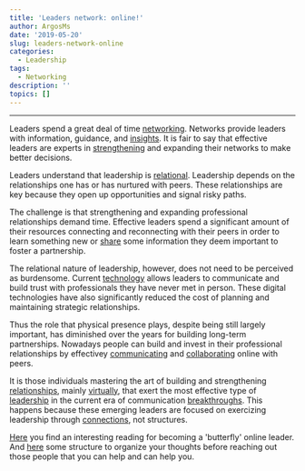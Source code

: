 ```yaml
---
title: 'Leaders network: online!'
author: ArgosMs
date: '2019-05-20'
slug: leaders-network-online
categories:
  - Leadership
tags:
  - Networking
description: ''
topics: []
---
```


***

Leaders spend a great deal of time [networking](https://hbr.org/2007/01/how-leaders-create-and-use-networks). Networks provide leaders with information, guidance, and [insights](https://journals.sagepub.com/doi/abs/10.1177/0013161X10378689). It is fair to say that effective leaders are experts in [strengthening](https://www.sciencedirect.com/science/article/pii/S1048984310000901) and expanding their networks to make better decisions.

Leaders understand that leadership is [relational](https://psycnet.apa.org/record/2015-12426-001). Leadership depends on the relationships one has or has nurtured with peers. These relationships are key because they open up opportunities and signal risky paths.

The challenge is that strengthening and expanding professional relationships demand time. Effective leaders spend a significant amount of their resources connecting and reconnecting with their peers in order to learn something new or [share](https://www.ccl.org/blog/top-6-rules-leadership-networking/) some information they deem important to foster a partnership. 

The relational nature of leadership, however, does not need to be perceived as burdensome. Current [technology](https://pubsonline.informs.org/doi/abs/10.1287/isre.2014.0562) allows leaders to communicate and build trust with professionals they have never met in person. These digital technologies have also significantly reduced the cost of planning and maintaining strategic relationships. 

Thus the role that physical presence plays, despite being still largely important, has diminished over the years for building long-term partnerships. Nowadays people can build and invest in their professional relationships by effectivey [communicating](https://www.tandfonline.com/doi/abs/10.2753/PMR1530-9576330102) and [collaborating](https://journals.sagepub.com/doi/pdf/10.2307/41166121) online with peers. 

It is those individuals mastering the art of building and strengthening [relationships](https://www.entrepreneur.com/article/226470), mainly [virtually](https://www.emeraldinsight.com/doi/full/10.1108/JMP-10-2013-0344), that exert the most effective type of [leadership](https://www.forbes.com/sites/johnrampton/2016/08/19/how-to-become-a-thought-leader/#5a66bc503353) in the current era of communication [breakthroughs](https://onlinelibrary.wiley.com/doi/full/10.1111/j.1540-5885.2011.00866.x). This happens because these emerging leaders are focused on exercizing leadership through [connections](https://link.springer.com/chapter/10.1007/978-3-319-98062-1_5), not structures.

[Here](https://www.entrepreneur.com/article/298262) you find an interesting reading for becoming a 'butterfly' online leader. And [here](https://www.ccl.org/blog/leadership-development-canvas/) some structure to organize your thoughts before reaching out those people that you can help and can help you.

